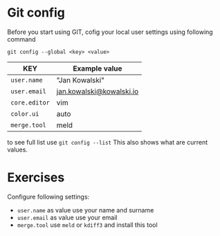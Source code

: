 # Git config
Before you start using GIT, cofig your local user settings using following command
```
git config --global <key> <value>
```

| KEY           | Example value |
| ------------- | ------------- |
| `user.name`   | "Jan Kowalski"|
| `user.email`  | jan.kowalski@kowalski.io  |
| `core.editor`  | vim  |
| `color.ui`  | auto |
| `merge.tool`  | meld |

to see full list use `git config --list` This also shows what are current values.
# Exercises
Configure following settings:
 - `user.name` as value use your name and surname
 - `user.email` as value use your email
 - `merge.tool` use `meld` or `kdiff3` and install this tool